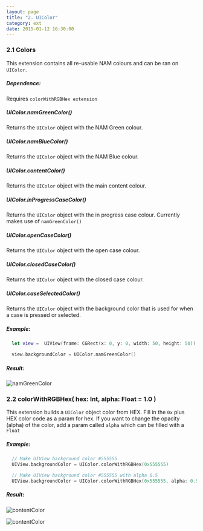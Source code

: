 ```yaml
---
layout: page
title: "2. UIColor"
category: ext
date: 2015-01-12 16:30:00
---
```


### 2.1 Colors
This extension contains all re-usable NAM colours and can be ran on `UIColor`.

##### Dependence:
Requires `colorWithRGBHex extension`

##### UIColor.namGreenColor()
Returns the `UIColor` object with the NAM Green colour.

##### UIColor.namBlueColor()
Returns the `UIColor` object with the NAM Blue colour.

##### UIColor.contentColor()
Returns the `UIColor` object with the main content colour.

##### UIColor.inProgressCaseColor()
Returns the `UIColor` object with the in progress case colour. Currently makes use of `namGreenColor()`

##### UIColor.openCaseColor()
Returns the `UIColor` object with the open case colour.

##### UIColor.closedCaseColor()
Returns the `UIColor` object with the closed case colour.

##### UIColor.caseSelectedColor()
Returns the `UIColor` object with the background color that is used for when a case is pressed or selected.

##### Example:
```swift
  let view =  UIView(frame: CGRect(x: 0, y: 0, width: 50, height: 50))

  view.backgroundColor = UIColor.namGreenColor()
```

##### Result:
![namGreenColor](http://i.imgur.com/C8AuRaD.png "namGreenColor Result")




### 2.2 colorWithRGBHex( hex: Int, alpha: Float = 1.0 )
This extension builds a `UIColor` object color from HEX. Fill in the `0x` plus HEX color code as a param for hex. If you want to change the opacity (alpha) of the color, add a param called `alpha` which can be filled with a `Float`

##### Example:
```swift
  // Make UIView background color #555555
  UIView.backgroundColor = UIColor.colorWithRGBHex(0x555555)

  // Make UIView background color #555555 with alpha 0.5
  UIView.backgroundColor = UIColor.colorWithRGBHex(0x555555, alpha: 0.5)
```

##### Result:
![contentColor](http://i.imgur.com/7AFZzmS.png "contentColor Result")

![contentColor](http://i.imgur.com/mIwoTuT.png "contentColor Result")
